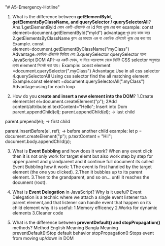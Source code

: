 "# A5-Emergency-Hotline" 

1. What is the difference between **getElementById, getElementsByClassName, and querySelector / querySelectorAll**?
Ans.1.getElementById
কোন একটি এলিমেন্ট এর  id দিয়ে খুজে বের করা
example: const  element=document.getElementById("myId")
advantage:খুব দ্রুত কাজ করে
2.getElementsByClassName
ক্লাস এর মাধ্যমে এক বা একাধিক এলিমেন্ট খুজে বের করা যায়
Example. const  element=document.getElementByClassName("myClass")
Advantage.একাধিক এলিমেন্ট ফিরিয়ে দেয়
3.querySelector
querySelector হলো JavaScript DOM API-এর একটি মেথড, যা দিয়ে ওয়েবপেজ থেকে নির্দিষ্ট CSS selector অনুসারে প্রথম element সিলেক্ট করা যায়।
Example: const element =document.querySelector(".myClass")
Advantage:Use in all css selector
4.querySelectorAll
Using css selector find the all matching element
Example.const element =document.querySelectorAll(".myClass")
Advantage:using for each loop

2. How do you **create and insert a new element into the DOM**?
1.Craate element:let el=document.createElement("p");
2Add content/attribute:el.textContent="Hello";
Insert into Dom
parent.appendChild(el);
parent.appendChild(el); → last child

parent.prepend(el); → first child

parent.insertBefore(el, ref); → before another child
example:
let p = document.createElement("p");
p.textContent = "Hi!";
document.body.appendChild(p);

3. What is **Event Bubbling** and how does it work?
When any event click then it is not only work for target elemt but also work step by step for upper parent and grandparent and it continue full document its called Event Bubbling
how it work:
1.The event is first handled by the target element (the one you clicked).
2.Then it bubbles up to its parent element.
3.Then to the grandparent, and so on… until it reaches the document (root).

4. What is **Event Delegation** in JavaScript? Why is it useful?
Event Delegation is a technic where we attach a single event listener toa parent element,and that listener can handle event that happen on its child element
why it is useful:
1.Memory efficency
2.Works for dynamic elements
3.Cleaner code

5. What is the difference between **preventDefault() and stopPropagation()** methods?
Method	English Meaning	Bangla Meaning
preventDefault():Stop default behavior 
stopPropagation():Stops event from moving up/down in DOM
